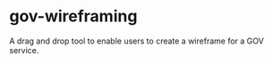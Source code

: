 gov-wireframing
===============

A drag and drop tool to enable users to create a wireframe for a GOV service.
